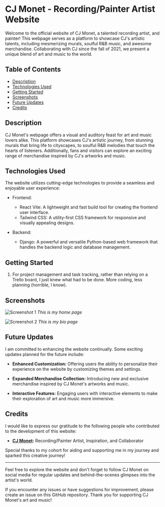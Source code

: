 # CJ Monet - Recording/Painter Artist Website


Welcome to the official website of CJ Monet, a talented recording artist, and painter! This webpage serves as a platform to showcase CJ's artistic talents, including mesmerizing murals, soulful R&B music, and awesome merchandise. Collaborating with CJ since the fall of 2021, we present a unique blend of art and music to the world.

## Table of Contents

- [Description](#description)
- [Technologies Used](#technologies-used)
- [Getting Started](#getting-started)
- [Screenshots](#screenshots)
- [Future Updates](#future-updates)
- [Credits](#credits)

## Description

CJ Monet's webpage offers a visual and auditory feast for art and music lovers alike. This platform showcases CJ's artistic journey, from stunning murals that bring life to cityscapes, to soulful R&B melodies that touch the hearts of listeners. Additionally, fans and visitors can explore an exciting range of merchandise inspired by CJ's artworks and music.

## Technologies Used

The website utilizes cutting-edge technologies to provide a seamless and enjoyable user experience:

- Frontend:
  - React Vite: A lightweight and fast build tool for creating the frontend user interface.
  - Tailwind CSS: A utility-first CSS framework for responsive and visually appealing designs.

- Backend:
  - Django: A powerful and versatile Python-based web framework that handles the backend logic and database management.

## Getting Started

1. For project management and task tracking, rather than relying on a Trello board, I just knew what had to be done. More coding, less planning (horrible, I know).

## Screenshots

![Screenshot 1](https://github.com/LowellC86/CJMonet/blob/main/assets/132387494/4a661b90-7eaf-4373-8b15-4e98cd328573.png)
*This is my home page*

![Screenshot 2](https://github.com/LowellC86/CJMonet/blob/main/assets/132387494/8030fd37-c7a7-4206-adc9-fc0a6bb51f71.png)
*This is my bio page*

## Future Updates

I am committed to enhancing the website continually. Some exciting updates planned for the future include:

- **Enhanced Customization:** Offering users the ability to personalize their experience on the website by customizing themes and settings.

- **Expanded Merchandise Collection:** Introducing new and exclusive merchandise inspired by CJ Monet's artworks and music.

- **Interactive Features:** Engaging users with interactive elements to make their exploration of art and music more immersive.

## Credits

I would like to express our gratitude to the following people who contributed to the development of this website:

- **[CJ Monet](https://www.instagram.com/cj.monet/?hl=en):** Recording/Painter Artist, Inspiration, and Collaborator

Special thanks to my cohort for aiding and supporting me in my journey and sparked this creative journey!

---

Feel free to explore the website and don't forget to follow CJ Monet on social media for regular updates and behind-the-scenes glimpses into the artist's world.

If you encounter any issues or have suggestions for improvement, please create an issue on this GitHub repository. Thank you for supporting CJ Monet's art and music!

